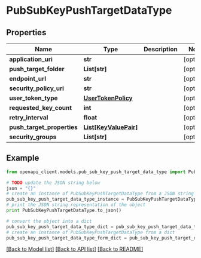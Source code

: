 # PubSubKeyPushTargetDataType


## Properties
Name | Type | Description | Notes
------------ | ------------- | ------------- | -------------
**application_uri** | **str** |  | [optional] 
**push_target_folder** | **List[str]** |  | [optional] 
**endpoint_url** | **str** |  | [optional] 
**security_policy_uri** | **str** |  | [optional] 
**user_token_type** | [**UserTokenPolicy**](UserTokenPolicy.md) |  | [optional] 
**requested_key_count** | **int** |  | [optional] 
**retry_interval** | **float** |  | [optional] 
**push_target_properties** | [**List[KeyValuePair]**](KeyValuePair.md) |  | [optional] 
**security_groups** | **List[str]** |  | [optional] 

## Example

```python
from openapi_client.models.pub_sub_key_push_target_data_type import PubSubKeyPushTargetDataType

# TODO update the JSON string below
json = "{}"
# create an instance of PubSubKeyPushTargetDataType from a JSON string
pub_sub_key_push_target_data_type_instance = PubSubKeyPushTargetDataType.from_json(json)
# print the JSON string representation of the object
print PubSubKeyPushTargetDataType.to_json()

# convert the object into a dict
pub_sub_key_push_target_data_type_dict = pub_sub_key_push_target_data_type_instance.to_dict()
# create an instance of PubSubKeyPushTargetDataType from a dict
pub_sub_key_push_target_data_type_form_dict = pub_sub_key_push_target_data_type.from_dict(pub_sub_key_push_target_data_type_dict)
```
[[Back to Model list]](../README.md#documentation-for-models) [[Back to API list]](../README.md#documentation-for-api-endpoints) [[Back to README]](../README.md)


